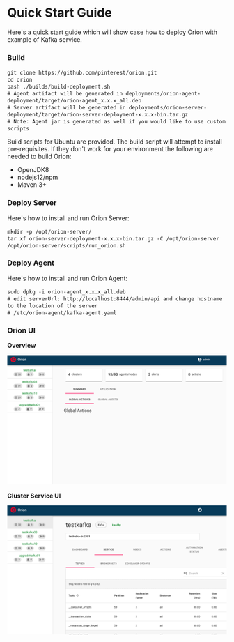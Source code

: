 # Quick Start Guide

Here's a quick start guide which will show case how to deploy Orion with example of Kafka service.

### Build

```
git clone https://github.com/pinterest/orion.git
cd orion
bash ./builds/build-deployment.sh
# Agent artifact will be generated in deployments/orion-agent-deployment/target/orion-agent_x.x.x_all.deb
# Server artifact will be generated in deployments/orion-server-deployment/target/orion-server-deployment-x.x.x-bin.tar.gz
# Note: Agent jar is generated as well if you would like to use custom scripts
```

Build scripts for Ubuntu are provided. The build script will attempt to install pre-requisites. If they don't work for your environment the following are needed to build Orion:

- OpenJDK8
- nodejs12/npm
- Maven 3+

### Deploy Server

Here's how to install and run Orion Server:

```
mkdir -p /opt/orion-server/
tar xf orion-server-deployment-x.x.x-bin.tar.gz -C /opt/orion-server
/opt/orion-server/scripts/run_orion.sh
```

### Deploy Agent

Here's how to install and run Orion Agent:

```
sudo dpkg -i orion-agent_x.x.x_all.deb
# edit serverUrl: http://localhost:8444/admin/api and change hostname to the location of the server
# /etc/orion-agent/kafka-agent.yaml
```

### Orion UI

**Overview**

![Image of Orion Overview](images/orion-ui-overview.png)


**Cluster Service UI**

![Image of Cluster Service View](images/orion-ui-service.png)